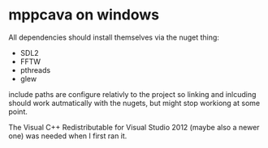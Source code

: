 # mppcava on windows

All dependencies should install themselves via the nuget thing:
* SDL2
* FFTW
* pthreads
* glew

include paths are configure relativly to the project so linking and inlcuding should work autmatically with the nugets, but might stop workiong at some point.

The Visual C++ Redistributable for Visual Studio 2012 (maybe also a newer one) was needed when I first ran it.
